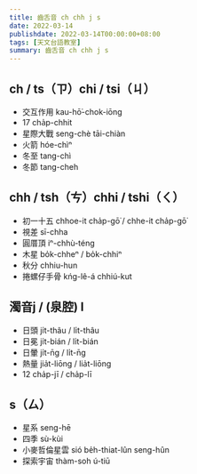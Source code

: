 ```yaml
---
title: 齒舌音 ch chh j s
date: 2022-03-14
publishdate: 2022-03-14T00:00:00+08:00
tags: [天文台語教室]
summary: 齒舌音 ch chh j s
---
```


## ch / ts（ㄗ）chi / tsi（ㄐ）
- 交互作用 kau-hō͘-chok-iōng
- 17 cha̍p-chhit
- 星際大戰 seng-chè tāi-chiàn
- 火箭 hóe-chìⁿ
- 冬至 tang-chì
- 冬節 tang-cheh

## chh / tsh（ㄘ）chhi / tshi（ㄑ）
- 初一十五 chhoe-it cha̍p-gō͘ / chhe-it cha̍p-gō͘
- 視差 sī-chha
- 圓厝頂 iⁿ-chhù-téng
- 木星 bo̍k-chheⁿ / bo̍k-chhiⁿ
- 秋分 chhiu-hun
- 捲螺仔手骨 kńg-lê-á chhiú-kut

## 濁音j / (泉腔) l
- 日頭 ji̍t-thâu / li̍t-thâu
- 日冕 ji̍t-bián / li̍t-bián
- 日暈 ji̍t-n̄g / li̍t-n̄g
- 熱量 jia̍t-liōng / lia̍t-liōng
- 12 cha̍p-jī / cha̍p-lī

## s（ㄙ）
- 星系 seng-hē
- 四季 sù-kùi
- 小麥哲倫星雲 sió be̍h-thiat-lûn seng-hûn
- 探索宇宙 thàm-soh ú-tiū
